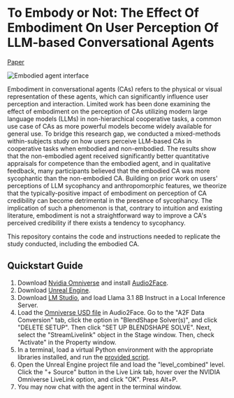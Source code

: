 # To Embody or Not: The Effect Of Embodiment On User Perception Of LLM-based Conversational Agents

[Paper](https://services.arxiv.org/html/submission/6507109/view)

![Embodied agent interface](images/interface_embodied.png)

Embodiment in conversational agents (CAs) refers to the physical or visual representation of these agents, which can significantly influence user perception and interaction. Limited work has been done examining the effect of embodiment on the perception of CAs utilizing modern large language models (LLMs) in non-hierarchical cooperative tasks, a common use case of CAs as more powerful models become widely available for general use. To bridge this research gap, we conducted a mixed-methods within-subjects study on how users perceive LLM-based CAs in cooperative tasks when embodied and non-embodied. The results show that the non-embodied agent received significantly better quantitative appraisals for competence than the embodied agent, and in qualitative feedback, many participants believed that the embodied CA was more sycophantic than the non-embodied CA. Building on prior work on users' perceptions of LLM sycophancy and anthropomorphic features, we theorize that the typically-positive impact of embodiment on perception of CA credibility can become detrimental in the presence of sycophancy. The implication of such a phenomenon is that, contrary to intuition and existing literature, embodiment is not a straightforward way to improve a CA's perceived credibility if there exists a tendency to sycophancy.

This repository contains the code and instructions needed to replicate the study conducted, including the embodied CA.

## Quickstart Guide

1. Download [Nvidia Omniverse](https://developer.nvidia.com/omniverse) and install [Audio2Face](https://docs.omniverse.nvidia.com/audio2face/latest/overview.html).
2. Download [Unreal Engine](https://www.unrealengine.com/en-US/download).
3. Download [LM Studio](https://lmstudio.ai/), and load Llama 3.1 8B Instruct in a Local Inference Server.
4. Load the [Omniverse USD file](embodied_assets/audio2face.usd) in Audio2Face. Go to the "A2F Data Conversion" tab, click the option in "BlendShape Solver(s)", and click "DELETE SETUP". Then click "SET UP BLENDSHAPE SOLVE". Next, select the "StreamLivelink" object in the Stage window. Then, check "Activate" in the Property window.
5. In a terminal, load a virtual Python environment with the appropriate libraries installed, and run the [provided script](scripts/MainScript_desert_voice.py).
6. Open the Unreal Engine project file and load the "level_combined" level. Click the "+ Source" button in the Live Link tab, hover over the NVIDIA Omniverse LiveLink option, and click "OK". Press Alt+P.
7. You may now chat with the agent in the terminal window.
